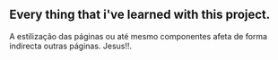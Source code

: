  ## Every thing that i've learned with this project.

A estilização das páginas ou até mesmo componentes afeta de forma indirecta outras páginas. Jesus!!.